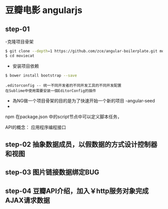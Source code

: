 # 豆瓣电影 angularjs

## step-01
-克隆项目骨架

```bash
$ git clone --depth=1 https://github.com/zce/angular-boilerplate.git moviecat
$ cd moviecat
```

- 安装项目依赖

```bash
$ bower install bootstrap --save

```

```
.editorconfig -- 统一不同开发者的不同开发工具的不同开发配置
在Sublime中使用需要安装一個EditorConfig的插件 
```

- 為NG做一个项目骨架的目的是为了快速开始一个新的项目
-angular-seed
- 

npm 在package.json 中的script节点中可以定义脚本任务，

API的概念：
应用程序编程接口


## step-02 抽象数据成员，以假数据的方式设计控制器和视图


## step-03 图片链接数据绑定BUG

## step-04 豆瓣API介绍，加入￥http服务对象完成AJAX请求数据
